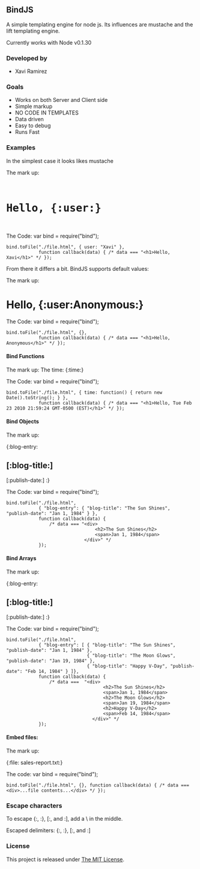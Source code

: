 ## BindJS

A simple templating engine for node js.  Its influences are mustache and the lift templating engine.

Currently works with Node v0.1.30

### Developed by
* Xavi Ramirez

### Goals
* Works on both Server and Client side
* Simple markup
* NO CODE IN TEMPLATES
* Data driven
* Easy to debug
* Runs Fast

### Examples
In the simplest case it looks likes mustache

The mark up:
<pre>
    <h1>Hello, {:user:}</h1>
</pre>
The Code:
    var bind = require("bind");

    bind.toFile("./file.html", { user: "Xavi" },
                function callback(data) { /* data === "<h1>Hello, Xavi</h1>" */ });

From there it differs a bit.  BindJS supports default values:

The mark up:
    <h1>Hello, {:user:Anonymous:}</h1>

The Code:
    var bind = require("bind");
    
    bind.toFile("./file.html", {},
                function callback(data) { /* data === "<h1>Hello, Anonymous</h1>" */ });


#### Bind Functions

The mark up:
    <span>The time: {:time:}</span>

The Code:
    var bind = require("bind");

    bind.toFile("./file.html", { time: function() { return new Date().toString(); } },
                function callback(data) { /* data === "<h1>Hello, Tue Feb 23 2010 21:59:24 GMT-0500 (EST)</h1>" */ });

#### Bind Objects
    
The mark up:
    <div>{:blog-entry:
        <h2>[:blog-title:]</h2>
        <span>[:publish-date:]</span>
    :}
    </div>
 
The Code:
    var bind = require("bind");

    bind.toFile("./file.html", 
                { "blog-entry": { "blog-title": "The Sun Shines", "publish-date": "Jan 1, 1984" } },
                function callback(data) { 
                    /* data === "<div>
                                     <h2>The Sun Shines</h2>
                                     <span>Jan 1, 1984</span>
                                 </div>" */ 
                });

#### Bind Arrays

The mark up:
    <div>{:blog-entry:
        <h2>[:blog-title:]</h2>
        <span>[:publish-date:]</span>
    :}
    </div>

The Code:
    var bind = require("bind");

    bind.toFile("./file.html", 
                { "blog-entry": [ { "blog-title": "The Sun Shines", "publish-date": "Jan 1, 1984" },
                                  { "blog-title": "The Moon Glows", "publish-date": "Jan 19, 1984" },
                                  { "blog-title": "Happy V-Day", "publish-date": "Feb 14, 1984" } ]},
                function callback(data) { 
                    /* data ===  "<div>
                                        <h2>The Sun Shines</h2>
                                        <span>Jan 1, 1984</span>
                                        <h2>The Moon Glows</h2>
                                        <span>Jan 19, 1984</span>
                                        <h2>Happy V-Day</h2>
                                        <span>Feb 14, 1984</span>
                                    </div>" */ 
                });

#### Embed files:

The mark up:
    <div>{:file: sales-report.txt:}</div>
    
The code:
    var bind = require("bind");

    bind.toFile("./file.html", {}, function callback(data) { /* data === <div>...file contents...</div> */ });
    
### Escape characters

To escape {:, :}, [:, and :], add a \ in the middle.

Escaped delimiters: {\:, :\}, [\:, and :\]

### License
This project is released under [The MIT License](http://www.opensource.org/licenses/mit-license.php).